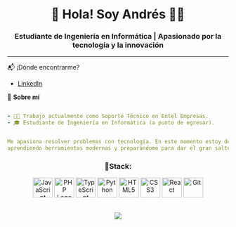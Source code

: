 <div align="center">
<h1 align="center">🚀 Hola! Soy Andrés ✌🏼</h1>
<h3 align="center">Estudiante de Ingeniería en Informática | Apasionado por la tecnología y la innovación</h3>
</div>

---

📬 ¡Dónde encontrarme?

- [LinkedIn](https://www.linkedin.com/in/andresmoralesc)

🌟 **Sobre mí**

```yaml

- 👨‍💻 Trabajo actualmente como Soporte Técnico en Entel Empresas.
- 🎓 Estudiante de Ingeniería en Informática (a punto de egresar).


Me apasiona resolver problemas con tecnología. En este momento estoy desarrollando proyectos personales,
aprendiendo herramientas modernas y preparándome para dar el gran salto al mundo tech profesional.


```
<h3 align="center">🎯Stack:</h3>  <div align="center">
  <img src="https://cdn.jsdelivr.net/gh/devicons/devicon/icons/javascript/javascript-original.svg" width="45" title="JavaScript"/>
  <img src="https://cdn.jsdelivr.net/gh/devicons/devicon/icons/php/php-original.svg" alt="PHP Logo" width="45" height="45" title="Php"/>
  <img src="https://cdn.jsdelivr.net/gh/devicons/devicon/icons/typescript/typescript-original.svg" alt="TypeScript" width="45" height="45" title="Ts"/>
  <img src="https://cdn.jsdelivr.net/gh/devicons/devicon/icons/python/python-original.svg" width="45" title="Python"/>
  <img src="https://cdn.jsdelivr.net/gh/devicons/devicon/icons/html5/html5-original.svg" width="45" title="HTML5"/>
  <img src="https://cdn.jsdelivr.net/gh/devicons/devicon/icons/css3/css3-original.svg" width="45" title="CSS3"/>
  <img src="https://cdn.jsdelivr.net/gh/devicons/devicon/icons/react/react-original.svg" width="45" title="React"/>
  <img src="https://cdn.jsdelivr.net/gh/devicons/devicon/icons/git/git-original.svg" width="45" title="Git"/>
</div>

<br>

<p align="center">
  <img src="https://readme-typing-svg.herokuapp.com?font=Fira+Code&duration=2500&pause=1000&color=F79F1F&center=true&vCenter=true&width=400&lines=Siempre+aprendiendo...;Siempre+creando..." />
</p>

<!-- Stats de GitHub (para cuando ya tenga proyectos subidos)
<p align="center">
  <img height="180em" src="https://github-readme-stats.vercel.app/api?username=AAMoralesC&show_icons=true&theme=tokyonight&count_private=true" />
  <img height="180em" src="https://github-readme-stats.vercel.app/api/top-langs/?username=AAMoralesC&layout=compact&theme=tokyonight" />
</p>
-->
